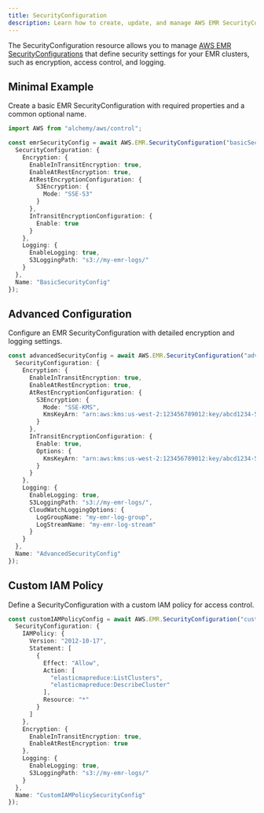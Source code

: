 ```yaml
---
title: SecurityConfiguration
description: Learn how to create, update, and manage AWS EMR SecurityConfigurations using Alchemy Cloud Control.
---
```


The SecurityConfiguration resource allows you to manage [AWS EMR SecurityConfigurations](https://docs.aws.amazon.com/emr/latest/userguide/) that define security settings for your EMR clusters, such as encryption, access control, and logging.

## Minimal Example

Create a basic EMR SecurityConfiguration with required properties and a common optional name.

```ts
import AWS from "alchemy/aws/control";

const emrSecurityConfig = await AWS.EMR.SecurityConfiguration("basicSecurityConfig", {
  SecurityConfiguration: {
    Encryption: {
      EnableInTransitEncryption: true,
      EnableAtRestEncryption: true,
      AtRestEncryptionConfiguration: {
        S3Encryption: {
          Mode: "SSE-S3"
        }
      },
      InTransitEncryptionConfiguration: {
        Enable: true
      }
    },
    Logging: {
      EnableLogging: true,
      S3LoggingPath: "s3://my-emr-logs/"
    }
  },
  Name: "BasicSecurityConfig"
});
```

## Advanced Configuration

Configure an EMR SecurityConfiguration with detailed encryption and logging settings.

```ts
const advancedSecurityConfig = await AWS.EMR.SecurityConfiguration("advancedSecurityConfig", {
  SecurityConfiguration: {
    Encryption: {
      EnableInTransitEncryption: true,
      EnableAtRestEncryption: true,
      AtRestEncryptionConfiguration: {
        S3Encryption: {
          Mode: "SSE-KMS",
          KmsKeyArn: "arn:aws:kms:us-west-2:123456789012:key/abcd1234-56ef-78gh-90ij-klmnopqrst"
        }
      },
      InTransitEncryptionConfiguration: {
        Enable: true,
        Options: {
          KmsKeyArn: "arn:aws:kms:us-west-2:123456789012:key/abcd1234-56ef-78gh-90ij-klmnopqrst"
        }
      }
    },
    Logging: {
      EnableLogging: true,
      S3LoggingPath: "s3://my-emr-logs/",
      CloudWatchLoggingOptions: {
        LogGroupName: "my-emr-log-group",
        LogStreamName: "my-emr-log-stream"
      }
    }
  },
  Name: "AdvancedSecurityConfig"
});
```

## Custom IAM Policy

Define a SecurityConfiguration with a custom IAM policy for access control.

```ts
const customIAMPolicyConfig = await AWS.EMR.SecurityConfiguration("customIAMPolicyConfig", {
  SecurityConfiguration: {
    IAMPolicy: {
      Version: "2012-10-17",
      Statement: [
        {
          Effect: "Allow",
          Action: [
            "elasticmapreduce:ListClusters",
            "elasticmapreduce:DescribeCluster"
          ],
          Resource: "*"
        }
      ]
    },
    Encryption: {
      EnableInTransitEncryption: true,
      EnableAtRestEncryption: true
    },
    Logging: {
      EnableLogging: true,
      S3LoggingPath: "s3://my-emr-logs/"
    }
  },
  Name: "CustomIAMPolicySecurityConfig"
});
```